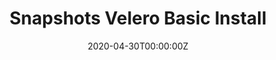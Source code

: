 ---
date: "2020-04-30T00:00:00Z"
lastmod: "2020-04-30T00:00:00Z"
title: "Snapshots Velero Basic Install"
weight: "2"
redirect: "https://velero.io/docs/v1.3.2/basic-install/#install-the-cli"
isHidden: true
---